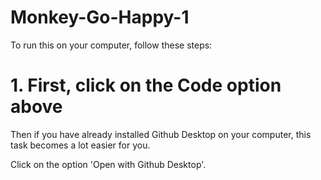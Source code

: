 # Monkey-Go-Happy-1
To run this on your computer, follow these steps:
<h1>1. First, click on the Code option above</h1>
<p>Then if you have already installed Github Desktop on your computer, this task becomes a lot easier for you.<br></p>
<p>Click on the option 'Open with Github Desktop'.</p>
